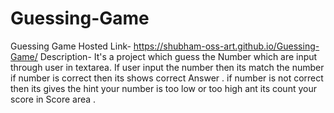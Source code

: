 # Guessing-Game
Guessing Game
Hosted Link-  https://shubham-oss-art.github.io/Guessing-Game/
Description- It's a project which guess the Number which are input through user in textarea. If user input the number then its match the number if number is correct then its shows correct Answer . if number is not correct then its gives the hint your number is too low or too high ant its count your score in Score area .
